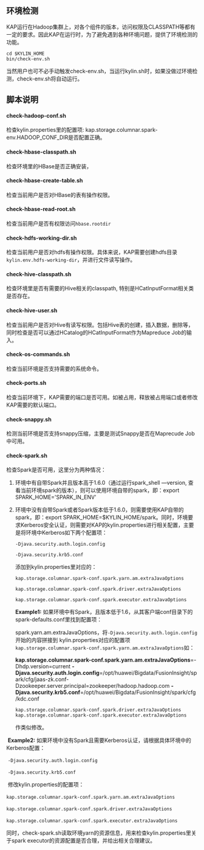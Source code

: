 ## 环境检测

KAP运行在Hadoop集群上，对各个组件的版本，访问权限及CLASSPATH等都有一定的要求。因此KAP在运行时，为了避免遇到各种环境问题，提供了环境检测的功能。

```
cd $KYLIN_HOME
bin/check-env.sh
```

当然用户也可不必手动触发check-env.sh，当运行kylin.sh时，如果没做过环境检测，check-env.sh将自动运行。

## **脚本说明**

#### **check-hadoop-conf.sh**

检查kylin.properties里的配置项: kap.storage.columnar.spark-env.HADOOP_CONF_DIR是否配置正确。

#### **check-hbase-classpath.sh**

检查环境里的HBase是否正确安装，

#### **check-hbase-create-table.sh**

检查当前用户是否对HBase的表有操作权限。

#### **check-hbase-read-root.sh**

检查当前用户是否有权限访问`hbase.rootdir`

#### **check-hdfs-working-dir.sh**

检查当前用户是否对hdfs有操作权限。具体来说，KAP需要创建hdfs目录`kylin.env.hdfs-working-dir`，并进行文件读写操作。

#### **check-hive-classpath.sh**

检查环境里是否有需要的Hive相关的classpath, 特别是HCatInputFormat相关类是否存在。

#### **check-hive-user.sh**

检查当前用户是否对Hive有读写权限。包括Hive表的创建，插入数据，删除等，同时检查是否可以通过HCatalog的HCatInputFormat作为Mapreduce Job的输入。

#### **check-os-commands.sh**

检查当前环境是否支持需要的系统命令。

#### **check-ports.sh**

检查当前环境下，KAP需要的端口是否可用。如被占用，释放被占用端口或者修改KAP需要的默认端口。

#### **check-snappy.sh**

检测当前环境是否支持snappy压缩，主要是测试Snappy是否在Maprecude Job中可用。

#### **check-spark.sh**

检查Spark是否可用，这里分为两种情况：

1. 环境中有自带Spark并且版本高于1.6.0（通过运行spark_shell —version, 查看当前环境spark的版本），则可以使用环境自带的spark，即：export SPARK_HOME='SPARK_IN_ENV'

2. 环境中没有自带Spark或者Spark版本低于1.6.0，则需要使用KAP自带的spark，即：export SPARK_HOME=$KYLIN_HOME/spark。同时，环境要求Kerberos安全认证，则需要对KAP的kylin.properties进行相关配置，主要是将环境中Kerberos如下两个配置项：

   `-Djava.security.auth.login.config`

   `-Djava.security.krb5.conf`

   添加到kylin.properties里对应的：

   `kap.storage.columnar.spark-conf.spark.yarn.am.extraJavaOptions`

   `kap.storage.columnar.spark-conf.spark.driver.extraJavaOptions`

   `kap.storage.columnar.spark-conf.spark.executor.extraJavaOptions`

   **Example1:** 如果环境中有Spark，且版本低于1.6，从其客户端conf目录下的spark-defaults.conf里找到配置项：

   spark.yarn.am.extraJavaOptions，将`-Djava.security.auth.login.config`开始的内容拼接到 kylin.properties对应的配置项`kap.storage.columnar.spark-conf.spark.yarn.am.extraJavaOptions`如：	

   **kap.storage.columnar.spark-conf.spark.yarn.am.extraJavaOptions**=-Dhdp.version=current **-Djava.security.auth.login.config**=/opt/huawei/Bigdata/FusionInsight/spark/cfg/jaas-zk.conf-Dzookeeper.server.principal=zookeeper/hadoop.hadoop.com **-Djava.security.krb5.conf**=/opt/huawei/Bigdata/FusionInsight/spark/cfg/kdc.conf

   `kap.storage.columnar.spark-conf.spark.driver.extraJavaOptions`	    `kap.storage.columnar.spark-conf.spark.executor.extraJavaOptions`

   作类似修改。

​	**Example2:** 如果环境中没有Spark且需要Kerberos认证，请根据具体环境中的Kerberos配置：

​	`-Djava.security.auth.login.config`

​	`-Djava.security.krb5.conf`

​	修改kylin.properties的配置项：

​	`kap.storage.columnar.spark-conf.spark.yarn.am.extraJavaOptions`

​	`kap.storage.columnar.spark-conf.spark.driver.extraJavaOptions`

​	`kap.storage.columnar.spark-conf.spark.executor.extraJavaOptions`

同时，check-spark.sh读取环境yarn的资源信息，用来检查kylin.properties里关于spark executor的资源配置是否合理，并给出相关合理建议。